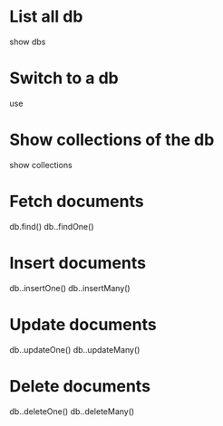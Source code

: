 # List all db

show dbs

# Switch to a db

use <db-name>

# Show collections of the db

show collections

# Fetch documents

db.<collection>find()
db.<collection>.findOne()

# Insert documents

db.<collection>.insertOne()
db.<collection>.insertMany()

# Update documents

db.<collection>.updateOne()
db.<collection>.updateMany()

# Delete documents

db.<collection>.deleteOne()
db.<collection>.deleteMany()
